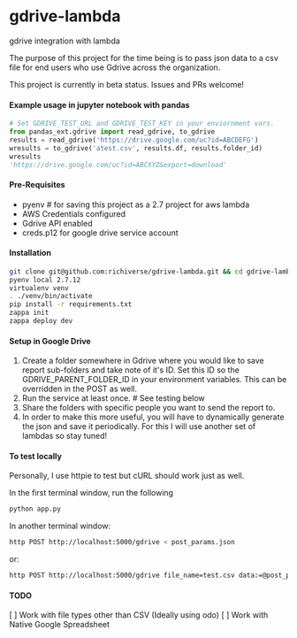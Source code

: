 # gdrive-lambda
gdrive integration with lambda

The purpose of this project for the time being is to pass json data to a csv
file for end users who use Gdrive across the organization. 

This project is currently in beta status. Issues and PRs welcome!

#### Example usage in jupyter notebook with pandas

```python
# Set GDRIVE_TEST_URL and GDRIVE_TEST_KEY in your enviornment vars.
from pandas_ext.gdrive import read_gdrive, to_gdrive
results = read_gdrive('https://drive.google.com/uc?id=ABCDEFG')
wresults = to_gdrive('atest.csv', results.df, results.folder_id)                             
wresults
'https://drive.google.com/uc?id=ABCXYZ&export=download'
```

#### Pre-Requisites
* pyenv # for saving this project as a 2.7 project for aws lambda
* AWS Credentials configured 
* Gdrive API enabled
* creds.p12 for google drive service account


#### Installation

```bash
git clone git@github.com:richiverse/gdrive-lambda.git && cd gdrive-lambda
pyenv local 2.7.12
virtualenv venv
. ./venv/bin/activate
pip install -r requirements.txt
zappa init
zappa deploy dev
```

#### Setup in Google Drive
1. Create a folder somewhere in Gdrive where you would like to save report sub-folders and take note of it's ID.
Set this ID so the GDRIVE_PARENT_FOLDER_ID in your environment variables. This can be overridden in the POST as well.
2. Run the service at least once. # See testing below
3. Share the folders with specific people you want to send the report to.
4. In order to make this more useful, you will have to dynamically generate the json and save it periodically.
For this I will use another set of lambdas so stay tuned!

#### To test locally

Personally, I use httpie to test but cURL should work just as well.

In the first terminal window, run the following
```bash
python app.py
```

In another terminal window:
```bash
http POST http://localhost:5000/gdrive < post_params.json
```

or:
```bash
http POST http://localhost:5000/gdrive file_name=test.csv data:=@post_params2.json
```

#### TODO
[ ] Work with file types other than CSV (Ideally using odo)
[ ] Work with Native Google Spreadsheet
